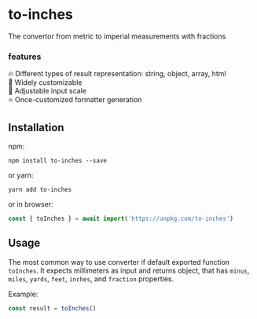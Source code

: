 # to-inches

The convertor from metric to imperial measurements with fractions

### features

🔥 Different types of result representation: string, object, array, html  
🚀 Widely customizable  
📏 Adjustable input scale  
⭐️ Once-customized formatter generation

## Installation

npm:

```shell
npm install to-inches --save
```

or yarn:

```shell
yarn add to-inches
```

or in browser:

```js
const { toInches } = await import('https://unpkg.com/to-inches')
```

## Usage

The most common way to use converter if default exported function `toInches`. It expects millimeters as input and returns object, that has `minus`, `miles`, `yards`, `feet`, `inches`, and `fraction` properties.

Example:

```js
const result = toInches()
```
